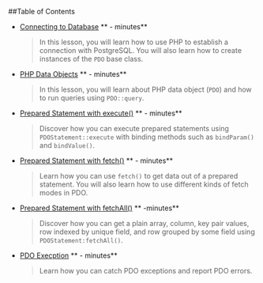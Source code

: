 ##Table of Contents

* [Connecting to Database](content/ContectingToDatabase/ConnectingToDatabase.q.md) ** - minutes**
    > In this lesson, you will learn how to use PHP to establish a connection with PostgreSQL. You will also learn how to create instances of the `PDO` base class.

* [PHP Data Objects](content/PDOClasses/PDOClasses.q.md) ** - minutes**
    > In this lesson, you will learn about PHP data object (`PDO`) and how to run queries using `PDO::query`.

* [Prepared Statement with execute()](content/UsingExecute/UsingExecute.q.md) ** - minutes**
    > Discover how you can execute prepared statements using `PDOStatement::execute` with binding methods such as `bindParam()` and `bindValue()`.

* [Prepared Statement with fetch()](content/UsingFetch/UsingFetch.q.md) ** - minutes**
    > Learn how you can use `fetch()` to get data out of a prepared statement. You will also learn how to use different kinds of fetch modes in PDO.

* [Prepared Statement with fetchAll()](content/UsingFetchAll/UsingFetchAll.q.md) ** -minutes**
    > Discover how you can get a plain array, column, key pair values, row indexed by unique field, and row grouped by some field using `PDOStatement:fetchAll()`.

* [PDO Execption](content/PDOException/PDOException.q.md) ** - minutes**
    > Learn how you can catch PDO exceptions and report PDO errors.
